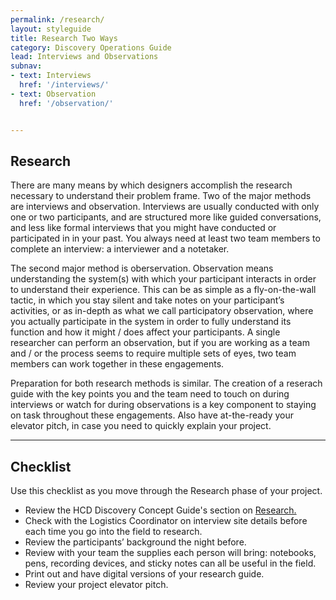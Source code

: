 ```yaml
---
permalink: /research/
layout: styleguide
title: Research Two Ways
category: Discovery Operations Guide
lead: Interviews and Observations
subnav:
- text: Interviews
  href: '/interviews/'
- text: Observation
  href: '/observation/'


---
```



## Research

There are many means by which designers accomplish the research necessary to understand their problem frame. Two of the major methods are interviews and observation. Interviews are usually conducted with only one or two participants, and are structured more like guided conversations, and less like formal interviews that you might have conducted or participated in in your past. You always need at least two team members to complete an interview: a interviewer and a notetaker.

The second major method is oberservation. Observation means understanding the system(s) with which your participant interacts in order to understand their experience. This can be as simple as a fly-on-the-wall tactic, in which you stay silent and take notes on your participant’s activities, or as in-depth as what we call participatory observation, where you actually participate in the system in order to fully understand its function and how it might / does affect your participants. A single researcher can perform an observation, but if you are working as a team and / or the process seems to require multiple sets of eyes, two team members can work together in these engagements.

Preparation for both research methods is similar. The creation of a reserach guide with the key points you and the team need to touch on during interviews or watch for during observations is a key component to staying on task throughout these engagements. Also have at-the-ready your elevator pitch, in case you need to quickly explain your project.

***

## Checklist

Use this checklist as you move through the Research phase of your project.

- Review the HCD Discovery Concept Guide's section on <a href= "https://the-lab-at-opm.github.io/HCD-Design-Concept-Guide/during/">Research.</a>
- Check with the Logistics Coordinator on interview site details before each time you go into the field to research.
- Review the participants’ background the night before.
- Review with your team the supplies each person will bring: notebooks, pens, recording devices, and sticky notes can all be useful in the field.
- Print out and have digital versions of your research guide.
- Review your project elevator pitch.
